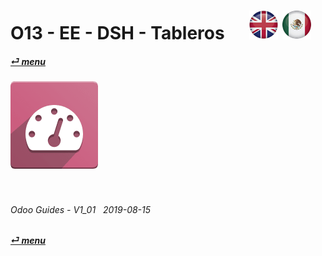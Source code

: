 # O13 - EE - DSH - Tableros &nbsp;&nbsp;&nbsp;&nbsp; [![en-uk](/doc/img/flg/en-uk-flg-btn-sml.png)](/en-uk/o13/ee/dsh/en-uk-o13-ee-dsh-guides.md) [ ![es-mx](/doc/img/flg/es-mx-flg-btn-sml.png)](/es-mx/o13/ee/dsh/es-mx-o13-ee-dsh-guides.md)
#### [_&#x23CE; menu_](/en-uk/o13/ee/en-uk-o13-ee-guides-menu.md "Regresar al menú de EE")  
### ![dsh](/doc/img/app/big/dsh.png)
[ⱽ¹²³⁴⁵⁶⁷⁸⁹⁰⁻]: # (ⱽ¹²³⁴⁵⁶⁷⁸⁹⁰⁻)

<br>

###### Odoo Guides - V1_01 &nbsp; 2019-08-15  
**[_&#x23CE; menu_](/en-uk/o13/ee/en-uk-o13-ee-guides-menu.md)**  
